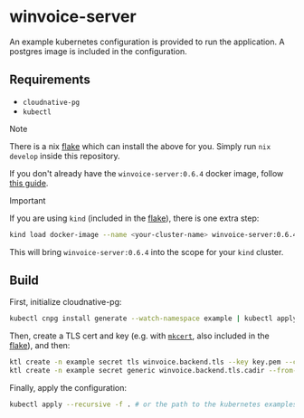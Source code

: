 # winvoice-server

An example kubernetes configuration is provided to run the application. A postgres image is included in the configuration.

## Requirements

* `cloudnative-pg`
* `kubectl`

> [!NOTE]
>
> There is a nix [flake] which can install the above for you. Simply run `nix develop` inside this repository.

If you don't already have the `winvoice-server:0.6.4` docker image, follow [this guide](../README.Docker.md).

> [!IMPORTANT]
>
> If you are using `kind` (included in the [flake]), there is one extra step:
>
> ```sh
> kind load docker-image --name <your-cluster-name> winvoice-server:0.6.4
> ```
>
> This will bring `winvoice-server:0.6.4` into the scope for your `kind` cluster.

## Build

First, initialize cloudnative-pg:

```sh
kubectl cnpg install generate --watch-namespace example | kubectl apply --server-side -f -
```

Then, create a TLS cert and key (e.g. with [`mkcert`](https://github.com/FiloSottile/mkcert), also included in the [flake]), and then:

```sh
ktl create -n example secret tls winvoice.backend.tls --key key.pem --cert cert.pem # the certificates
ktl create -n example secret generic winvoice.backend.tls.cadir --from-file ssl-cadir/ # a CA dir which trusts the certificates
```

Finally, apply the configuration:

```sh
kubectl apply --recursive -f . # or the path to the kubernetes examples
```

[flake]: ../flake.nix
